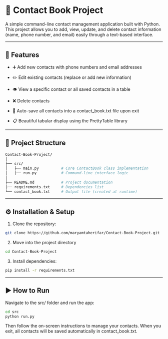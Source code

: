# 📘 Contact Book Project

A simple command-line contact management application built with Python.
This project allows you to add, view, update, and delete contact information (name, phone number, and email) easily through a text-based interface.

---
## 🧠 Features

- ➕ Add new contacts with phone numbers and email addresses

- ✏️ Edit existing contacts (replace or add new information)

- 👁️ View a specific contact or all saved contacts in a table

- ❌ Delete contacts

- 💾 Auto-save all contacts into a contact_book.txt file upon exit

- 📋 Beautiful tabular display using the PrettyTable library

---
## 🧩 Project Structure
```bash
Contact-Book-Project/
│
├── src/
│   ├── main.py          # Core ContactBook class implementation
│   ├── run.py           # Command-line interface logic
│
├── README.md            # Project documentation
├── requirements.txt     # Dependencies list
└── contact_book.txt     # Output file (created at runtime)
```

---
## ⚙️ Installation & Setup
1. Clone the repository:
```bash
git clone https://github.com/maryamtaherifar/Contact-Book-Project.git
```
2. Move into the project directory
```bash
cd Contact-Book-Project
```
3. Install dependencies:
```bash
pip install -r requirements.txt
```
---
## ▶️ How to Run

Navigate to the src/ folder and run the app:
```bash
cd src
python run.py
```
Then follow the on-screen instructions to manage your contacts.
When you exit, all contacts will be saved automatically in contact_book.txt.
